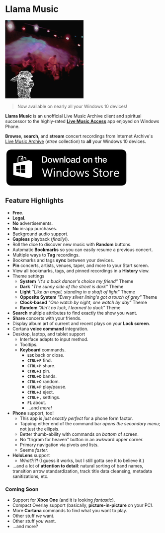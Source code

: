 # Llama Music

[![Llama Music](/img/store-lma-252x252.png#right)][link-store-lma]

> Now available on nearly all your Windows 10 devices!

**Llama Music** is an unofficial Live Music Archive client and spiritual
successor to the highly-rated [**Live Music Access**](../live-music-access/index.md) app enjoyed on Windows
Phone.

**Browse**, **search**, and **stream** concert recordings from Internet Archive's [Live
Music Archive][link-etree] (_etree_ collection) to **all** your Windows 10 devices.

[![Get it now!](/img/download-from-windows-10-app-store.png)][link-store-lma]

## Feature Highlights

- **Free**.
- **Legal**.
- **No** advertisements.
- **No** in-app purchases.
- Background audio support.
- **Gapless** playback (_finally!_).
- Roll the dice to discover new music with **Random** buttons.
- Automatic **Bookmarks** so you can easily resume a previous concert.
- Multiple ways to **Tag** recordings.
- Bookmarks and tags **sync** between your devices.
- **Pin** concerts, artists, venues, taper, and more to your Start screen.
- View all bookmarks, tags, and pinned recordings in a **History** view.
- Theme settings
  - **System** _"It's a buck dancer's choice my friend"_ Theme
  - **Dark** _"The sunny side of the street is dark"_ Theme
  - **Light** _"Like an angel, standing in a shaft of light"_ Theme
  - **Opposite System** _"Every silver lining's got a touch of grey"_ Theme
  - **Clock-based**  _"One watch by night, one watch by day"_ Theme
  - **Random** _"Ain't no luck, I learned to duck"_ Theme
- **Search** multiple attributes to find exactly the show you want.
- **Share** concerts with your friends.
- Display album art of current and recent plays on your **Lock screen**.
- Cortana **voice command** integration.
- Desktop, laptop, and tablet support
  - Interface adapts to input method.
  - Tooltips.
  - **Keyboard** commands.
    - **`ESC`** back or close.
    - **`CTRL`+`F`** find.
    - **`CTRL`+`H`** share.
    - **`CTRL`+`I`** pin.
    - **`CTRL`+`D`** bands.
    - **`CTRL`+`O`** random.
    - **`CTRL`+`P`** play/pause.
    - **`CTRL`+`J`** eject.
    - **`CTRL`+`,`** settings.
    - **`F1`** about.
    - ...and _more!_
- **Phone** support, too!
  - This app is _just exactly perfect_ for a phone form factor.
  - Tapping either end of the command bar _opens the secondary menu_; not just the ellipsis.
  - Better thumb-ability with commands on _bottom_ of screen.
  - No "trigram for heaven" button in an awkward upper corner.
  - Primary navigation via pivots and lists.
  - Seems _faster_.
- **HoloLens** support
  - _What?!?!_ (I guess it works, but I still gotta see it to believe it.)
- ...and a lot of **attention to detail**: natural sorting of band names,
  transition arrow standardization, track title data cleansing, metadata
  sanitizations, etc.

### Coming Soon

- Support for **Xbox One** (and it is looking _fantastic_).
- Compact Overlay support (basically, **picture-in-picture** on your PC).
- More **Cortana** commands to find what you want to play.
- Other stuff _we_ want.
- Other stuff _you_ want.
- ...and more?

[link-etree]: https://archive.org/details/etree/
[link-store-lma]: https://www.microsoft.com/store/apps/9WZDNCRDCNJT
[link-store-lma-legacy]: https://www.microsoft.com/store/apps/9WZDNCRDCNJX
